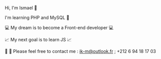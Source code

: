 Hi, I'm Ismael 👋

I'm learning PHP and MySQL 🐬

💻 My dream is to become a Front-end developer 💻 

📈 My next goal is to learn JS 📈

📨 📱 Please feel free to contact me : ik-m@outlook.fr ; +212 6 94 18 17 03
